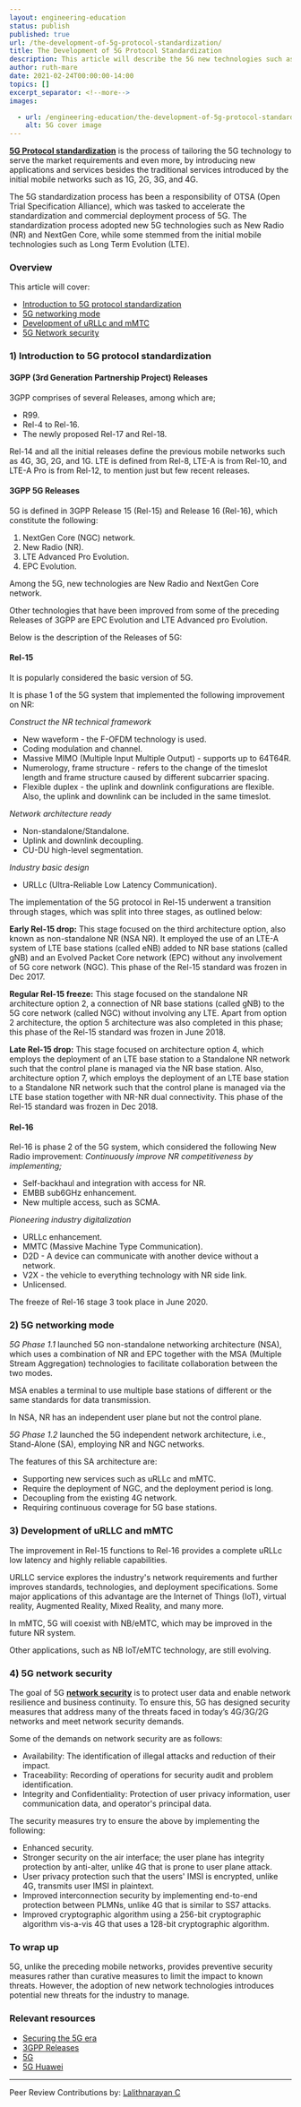 ```yaml
---
layout: engineering-education
status: publish
published: true
url: /the-development-of-5g-protocol-standardization/
title: The Development of 5G Protocol Standardization
description: This article will describe the 5G new technologies such as the NextGen core network and NR, defined in Rel-15 and Rel-16, the LTE evolution, 5G network model, and 5G security.
author: ruth-mare
date: 2021-02-24T00:00:00-14:00
topics: []
excerpt_separator: <!--more-->
images:

  - url: /engineering-education/the-development-of-5g-protocol-standardization/hero.jpg
    alt: 5G cover image 
---
```

[**5G Protocol standardization**](https://www.ericsson.com/en/future-technologies/standardization/5g-standardization) is the process of tailoring the 5G technology to serve the market requirements and even more, by introducing new applications and services besides the traditional services introduced by the initial mobile networks such as 1G, 2G, 3G, and 4G. 
<!--more-->
The 5G standardization process has been a responsibility of OTSA (Open Trial Specification Alliance), which was tasked to accelerate the standardization and commercial deployment process of 5G. The standardization process adopted new 5G technologies such as New Radio (NR) and NextGen Core, while some stemmed from the initial mobile technologies such as Long Term Evolution (LTE).

### Overview
This article will cover:
- [Introduction to 5G protocol standardization](#Introduction-to-5G-protocol-standardization)
- [5G networking mode](#5G-networking-mode)
- [Development of uRLLc and mMTC](#Development-of-uRLLc-and-mMTC)
- [5G Network security](#5G-Network-security)

### 1) Introduction to 5G protocol standardization
#### 3GPP (3rd Generation Partnership Project) Releases
3GPP comprises of several Releases, among which are;
-	R99.
-	Rel-4 to Rel-16.
-	The newly proposed Rel-17 and Rel-18.

Rel-14 and all the initial releases define the previous mobile networks such as 4G, 3G, 2G, and 1G. LTE is defined from Rel-8, LTE-A is from Rel-10, and LTE-A Pro is from Rel-12, to mention just but few recent releases.

#### 3GPP 5G Releases
5G is defined in 3GPP Release 15 (Rel-15) and Release 16 (Rel-16), which constitute the following:
1. NextGen Core (NGC) network.
2. New Radio (NR).
3. LTE Advanced Pro Evolution.
4. EPC Evolution.

Among the 5G, new technologies are New Radio and NextGen Core network.

Other technologies that have been improved from some of the preceding Releases of 3GPP are EPC Evolution and LTE Advanced pro Evolution. 

Below is the description of the Releases of 5G:

#### Rel-15
It is popularly considered the basic version of 5G.

It is phase 1 of the 5G system that implemented the following improvement on NR:

*Construct the NR technical framework*
-	New waveform - the F-OFDM technology is used.
-	Coding modulation and channel.
-	Massive MIMO (Multiple Input Multiple Output) - supports up to 64T64R.
-	Numerology, frame structure - refers to the change of the timeslot length and frame structure caused by different subcarrier spacing.
-	Flexible duplex - the uplink and downlink configurations are flexible. Also, the uplink and downlink can be included in the same timeslot.

*Network architecture ready*
-	Non-standalone/Standalone.
-	Uplink and downlink decoupling.
- CU-DU high-level segmentation.

*Industry basic design*
-	URLLc (Ultra-Reliable Low Latency Communication).

The implementation of the 5G protocol in Rel-15 underwent a transition through stages, which was split into three stages, as outlined below:

**Early Rel-15 drop:** This stage focused on the third architecture option, also known as non-standalone NR (NSA NR). It employed the use of an LTE-A system of LTE base stations (called eNB) added to NR base stations (called gNB) and an Evolved Packet Core network (EPC) without any involvement of 5G core network (NGC). This phase of the Rel-15 standard was frozen in Dec 2017.

**Regular Rel-15 freeze:** This stage focused on the standalone NR architecture option 2, a connection of NR base stations (called gNB) to the 5G core network (called NGC) without involving any LTE. Apart from option 2 architecture, the option 5 architecture was also completed in this phase; this phase of the Rel-15 standard was frozen in June 2018.

**Late Rel-15 drop:** This stage focused on architecture option 4, which employs the deployment of an LTE base station to a Standalone NR network such that the control plane is managed via the NR base station. Also, architecture option 7, which employs the deployment of an LTE base station to a Standalone NR network such that the control plane is managed via the LTE base station together with NR-NR dual connectivity. This phase of the Rel-15 standard was frozen in Dec 2018.

#### Rel-16
Rel-16 is phase 2 of the 5G system, which considered the following New Radio improvement:
*Continuously improve NR competitiveness by implementing;*
-	Self-backhaul and integration with access for NR.
-	EMBB sub6GHz enhancement.
-	New multiple access, such as SCMA.

*Pioneering industry digitalization*
- URLLc enhancement.
-	MMTC (Massive Machine Type Communication).
-	D2D - A device can communicate with another device without a network. 
-	V2X - the vehicle to everything technology with NR side link.
-	Unlicensed.

The freeze of Rel-16 stage 3 took place in June 2020.

### 2) 5G networking mode
*5G Phase 1.1* launched 5G non-standalone networking architecture (NSA), which uses a combination of NR and EPC together with the MSA (Multiple Stream Aggregation) technologies to facilitate collaboration between the two modes.

MSA enables a terminal to use multiple base stations of different or the same standards for data transmission.

In NSA, NR has an independent user plane but not the control plane.

*5G Phase 1.2* launched the 5G independent network architecture, i.e., Stand-Alone (SA), employing NR and NGC networks.

The features of this SA architecture are:
-	Supporting new services such as uRLLc and mMTC.
-	Require the deployment of NGC, and the deployment period is long.
-	Decoupling from the existing 4G network.
-	Requiring continuous coverage for 5G base stations.

### 3) Development of uRLLC and mMTC
The improvement in Rel-15 functions to Rel-16 provides a complete uRLLc low latency and highly reliable capabilities.

URLLC service explores the industry's network requirements and further improves standards, technologies, and deployment specifications. Some major applications of this advantage are the Internet of Things (IoT), virtual reality, Augmented Reality, Mixed Reality, and many more.

In mMTC, 5G will coexist with NB/eMTC, which may be improved in the future NR system.

Other applications, such as NB IoT/eMTC technology, are still evolving.

### 4) 5G network security
The goal of 5G [**network security**](https://www.paloaltonetworks.com/cyberpedia/what-is-5g-security) is to protect user data and enable network resilience and business continuity. To ensure this, 5G has designed security measures that address many of the threats faced in today’s 4G/3G/2G networks and meet network security demands. 

Some of the demands on network security are as follows:
- Availability: The identification of illegal attacks and reduction of their impact.
- Traceability: Recording of operations for security audit and problem identification.
- Integrity and Confidentiality: Protection of user privacy information, user communication data, and operator's principal data.

The security measures try to ensure the above by implementing the following:
-	Enhanced security.
-	Stronger security on the air interface; the user plane has integrity protection by anti-alter, unlike 4G that is prone to user plane attack.
-	User privacy protection such that the users' IMSI is encrypted, unlike 4G, transmits user IMSI in plaintext.
-	Improved interconnection security by implementing end-to-end protection between PLMNs, unlike 4G that is similar to SS7 attacks.
-	Improved cryptographic algorithm using a 256-bit cryptographic algorithm vis-a-vis 4G that uses a 128-bit cryptographic algorithm.

### To wrap up
5G, unlike the preceding mobile networks, provides preventive security measures rather than curative measures to limit the impact to known threats. However, the adoption of new network technologies introduces potential new threats for the industry to manage.

### Relevant resources
- [Securing the 5G era](https://www.gsma.com/security/securing-the-5g-era/)
- [3GPP Releases](https://www.3gpp.org/specifications/releases)
- [5G](https://www.etsi.org/technologies/mobile/5g?jjj=1610802649669)
- [5G Huawei](https://e.huawei.com/en/talent/#/search-page?productName=&type=HALP)

---
Peer Review Contributions by: [Lalithnarayan C](/engineering-education/authors/lalithnarayan-c/)

